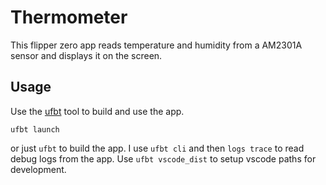 # Thermometer

This flipper zero app reads temperature and humidity from a AM2301A sensor and displays it on the screen.

## Usage

Use the [ufbt](https://github.com/flipperdevices/flipperzero-ufbt) tool to build and use the app.

```shell
ufbt launch
```

or just `ufbt` to build the app.
I use `ufbt cli` and then `logs trace` to read debug logs from the app.
Use `ufbt vscode_dist` to setup vscode paths for development.